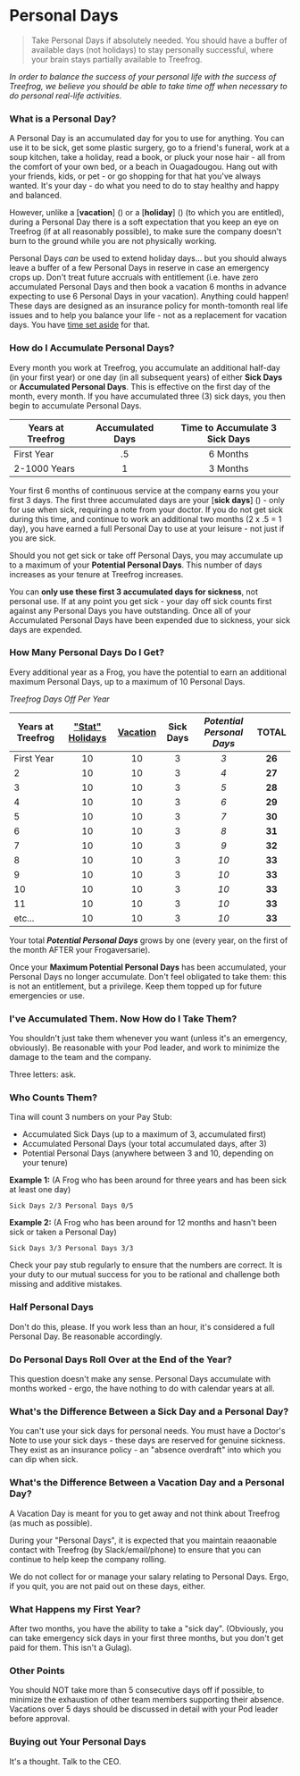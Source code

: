 # Personal Days

> Take Personal Days if absolutely needed. You should have a buffer of available days (not holidays) to stay personally successful, where your brain stays partially available to Treefrog.

<i>In order to balance the success of your personal life with the success of Treefrog, we believe you should be able to take time off when necessary to do personal real-life activities.</i>

### What is a Personal Day?

A Personal Day is an accumulated day for you to use for anything. You can use it to be sick, get some plastic surgery, go to a friend's funeral, work at a soup kitchen, take a holiday, read a book, or pluck your nose hair - all from the comfort of your own bed, or a beach in Ouagadougou. Hang out with your friends, kids, or pet - or go shopping for that hat you've always wanted. It's your day - do what you need to do to stay healthy and happy and balanced.

However, unlike a [**vacation**] () or a [**holiday**] () (to which you are entitled), during a Personal Day there is a soft expectation that you keep an eye on Treefrog (if at all reasonably possible), to make sure the company doesn't burn to the ground while you are not physically working.

Personal Days *can* be used to extend holiday days... but you should always leave a buffer of a few Personal Days in reserve in case an emergency crops up. Don't treat future accruals with entitlement (i.e. have zero accumulated Personal Days and then book a vacation 6 months in advance expecting to use 6 Personal Days in your vacation). Anything could happen! These days are designed as an insurance policy for month-tomonth real life issues and to help you balance your life - not as a replacement for vacation days. You have [time set aside]() for that. 

### How do I Accumulate Personal Days?

Every month you work at Treefrog, you accumulate an additional half-day (in your first year) or one day (in all subsequent years) of either **Sick Days** or **Accumulated Personal Days**. This is effective on the first day of the month, every month. If you have accumulated three (3) sick days, you then begin to accumulate Personal Days.

| Years at Treefrog    | Accumulated Days | Time to Accumulate 3 Sick Days |
|----------------------|:----------------:|:------------------------------:|
| First Year           | .5               | 6 Months                       |
| 2-1000 Years         | 1                | 3 Months                       |

Your first 6 months of continuous service at the company earns you your first 3 days. The first three accumulated days are your [**sick days**] () - only for use when sick, requiring a note from your doctor. If you do not get sick during this time, and continue to work an additional two months (2 x .5 = 1 day), you have earned a full Personal Day to use at your leisure - not just if you are sick.

Should you not get sick or take off Personal Days, you may accumulate up to a maximum of your **Potential Personal Days**. This number of days increases as your tenure at Treefrog increases.

You can **only use these first 3 accumulated days for sickness**, not personal use. If at any point you get sick - your day off sick counts first against any Personal Days you have outstanding. Once all of your Accumulated Personal Days have been expended due to sickness, your sick days are expended.

### How Many Personal Days Do I Get?

Every additional year as a Frog, you have the potential to earn an additional maximum Personal Days, up to a maximum of 10 Personal Days. 

*Treefrog Days Off Per Year*

| Years at Treefrog  | ["Stat" Holidays]() | [Vacation]() | Sick Days | *Potential Personal Days*   | **TOTAL**  |
|--------------------|:---------------:|:-------------:|:---------:|:---------------------------:|:----------:|
| First Year         | 10              | 10            | 3         | *3*                         | **26**     |
| 2                  | 10              | 10            | 3         | *4*                         | **27**     |
| 3                  | 10              | 10            | 3         | *5*                         | **28**     |
| 4                  | 10              | 10            | 3         | *6*                         | **29**     |
| 5                  | 10              | 10            | 3         | *7*                         | **30**     |
| 6                  | 10              | 10            | 3         | *8*                         | **31**     |
| 7                  | 10              | 10            | 3         | *9*                         | **32**     |
| 8                  | 10              | 10            | 3         | *10*                        | **33**     |
| 9                  | 10              | 10            | 3         | *10*                        | **33**     |
| 10                 | 10              | 10            | 3         | *10*                        | **33**     |
| 11                 | 10              | 10            | 3         | *10*                        | **33**     |
| etc...             | 10              | 10            | 3         | *10*                        | **33**     |

Your total ***Potential Personal Days*** grows by one (every year, on the first of the month AFTER your Frogaversarie).

Once your **Maximum Potential Personal Days** has been accumulated, your Personal Days no longer accumulate. Don't feel obligated to take them: this is not an entitlement, but a privilege. Keep them topped up for future emergencies or use.

### I've Accumulated Them. Now How do I Take Them?

You shouldn't just take them whenever you want (unless it's an emergency, obviously). Be reasonable with your Pod leader, and work to minimize the damage to the team and the company.

Three letters: ask.

### Who Counts Them?

Tina will count 3 numbers on your Pay Stub:

- Accumulated Sick Days (up to a maximum of 3, accumulated first)
- Accumulated Personal Days (your total accumulated days, after 3) 
- Potential Personal Days (anywhere between 3 and 10, depending on your tenure)

**Example 1:** (A Frog who has been around for three years and has been sick at least one day)

`Sick Days 2/3
Personal Days 0/5 `

**Example 2:** (A Frog who has been around for 12 months and hasn't been sick or taken a Personal Day)

`Sick Days 3/3
Personal Days 3/3 `

Check your pay stub regularly to ensure that the numbers are correct. It is your duty to our mutual success for you to be rational and challenge both missing and additive mistakes.

### Half Personal Days

Don't do this, please. If you work less than an hour, it's considered a full Personal Day. Be reasonable accordingly.

### Do Personal Days Roll Over at the End of the Year?

This question doesn't make any sense. Personal Days accumulate with months worked - ergo, the have nothing to do with calendar years at all.
 
### What's the Difference Between a Sick Day and a Personal Day?

You can't use your sick days for personal needs. You must have a Doctor's Note to use your sick days - these days are reserved for genuine sickness. They exist as an insurance policy - an "absence overdraft" into which you can dip when sick.

### What's the Difference Between a Vacation Day and a Personal Day?

A Vacation Day is meant for you to get away and not think about Treefrog (as much as possible).

During your "Personal Days", it is expected that you maintain reaaonable contact with Treefrog (by Slack/email/phone) to ensure that you can continue to help keep the company rolling.

We do not collect for or manage your salary relating to Personal Days. Ergo, if you quit, you are not paid out on these days, either. 

### What Happens my First Year?

After two months, you have the ability to take a "sick day". (Obviously, you can take emergency sick days in your first three months, but you don't get paid for them. This isn't a Gulag).

### Other Points

You should NOT take more than 5 consecutive days off if possible, to minimize the exhaustion of other team members supporting their absence. Vacations over 5 days should be discussed in detail with your Pod leader before approval.

### Buying out Your Personal Days

It's a thought. Talk to the CEO.

